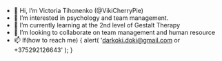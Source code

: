 - 👋 Hi, I’m Victoria Tihonenko (@VikiCherryPie)
- 👀 I’m interested in psychology and team management.
- 🌱 I’m currently learning at the 2nd level of Gestalt Therapy
- 💞️ I’m looking to collaborate on team management and human resource
- 📫 If(how to reach me) { alert( 'darkoki.doki@gmail.com or +375292126643' ); }

<!---
VikiCherryPie/VikiCherryPie is a ✨ special ✨ repository because its `README.md` (this file) appears on your GitHub profile.
You can click the Preview link to take a look at your changes.
--->

